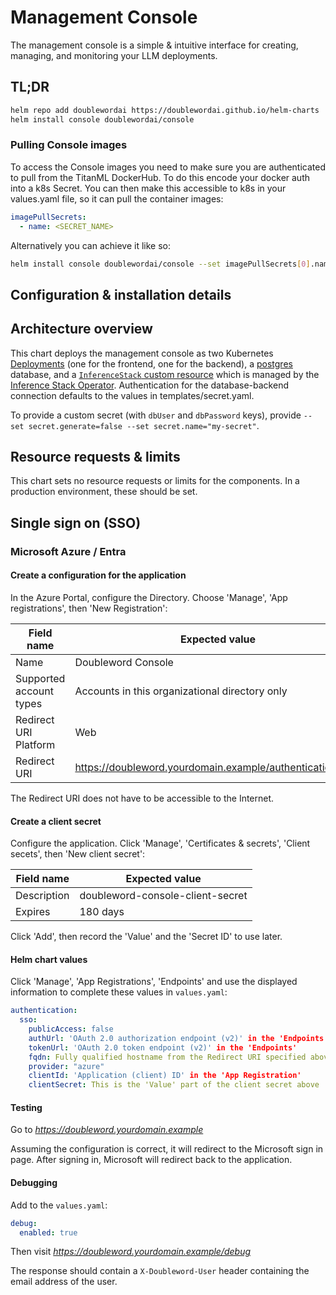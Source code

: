 # Management Console

The management console is a simple & intuitive interface for creating, managing, and monitoring your LLM deployments.

## TL;DR

```bash
helm repo add doublewordai https://doublewordai.github.io/helm-charts
helm install console doublewordai/console
```

### Pulling Console images

To access the Console images you need to make sure you are authenticated to pull from the TitanML DockerHub. To do this encode your docker auth into a k8s Secret. You can then make this accessible to k8s in your values.yaml file, so it can pull the container images:

```yaml
imagePullSecrets:
  - name: <SECRET_NAME>
```

Alternatively you can achieve it like so:

```bash
helm install console doublewordai/console --set imagePullSecrets[0].name=<SECRET_NAME>
```

## Configuration & installation details

## Architecture overview

This chart deploys the management console as two Kubernetes [Deployments](https://kubernetes.io/docs/concepts/workloads/controllers/deployment/) (one for the frontend, one for the backend), a [postgres](https://www.postgresql.org/) database, and a [`InferenceStack` custom resource](https://github.com/doublewordai/helm-charts/charts/inference-stack) which is managed by the [Inference Stack Operator](./../../operator-lifecycle-manager/README.md).
Authentication for the database-backend connection defaults to the values in templates/secret.yaml.

To provide a custom secret (with `dbUser` and `dbPassword` keys), provide `--set secret.generate=false --set secret.name="my-secret"`.

## Resource requests & limits

This chart sets no resource requests or limits for the components.
In a production environment, these should be set.

## Single sign on (SSO)

### Microsoft Azure / Entra

#### Create a configuration for the application

In the Azure Portal, configure the Directory.   Choose 'Manage', 'App registrations', then 'New Registration':

| Field name              | Expected value                                             |
| ----------------------- | ---------------------------------------------------------- |
| Name                    | Doubleword Console                                         |
| Supported account types | Accounts in this organizational directory only             |
| Redirect URI Platform   | Web                                                        |
| Redirect URI            | <https://doubleword.yourdomain.example/authentication/auth>  |

The Redirect URI does not have to be accessible to the Internet.

#### Create a client secret

Configure the application.  Click 'Manage', 'Certificates & secrets', 'Client secets', then 'New client secret':

| Field name  | Expected value                   |
| ----------- | -------------------------------- |
| Description | doubleword-console-client-secret |
| Expires     | 180 days                         |

Click 'Add', then record the 'Value' and the 'Secret ID' to use later.

#### Helm chart values

Click 'Manage', 'App Registrations', 'Endpoints' and use the displayed information to complete these values in `values.yaml`:

```yaml
authentication:
  sso:
    publicAccess: false
    authUrl: 'OAuth 2.0 authorization endpoint (v2)' in the 'Endpoints'
    tokenUrl: 'OAuth 2.0 token endpoint (v2)' in the 'Endpoints'
    fqdn: Fully qualified hostname from the Redirect URI specified above (for example:  *doubleword.yourdomain.example*)
    provider: "azure"
    clientId: 'Application (client) ID' in the 'App Registration'
    clientSecret: This is the 'Value' part of the client secret above
```

#### Testing

Go to *<https://doubleword.yourdomain.example>*

Assuming the configuration is correct, it will redirect to the Microsoft sign in page. After signing in, Microsoft will redirect back to the application.

#### Debugging

Add to the `values.yaml`:

```yaml
debug:
  enabled: true
```

Then visit *<https://doubleword.yourdomain.example/debug>*

The response should contain a `X-Doubleword-User` header containing the email address of the user.
